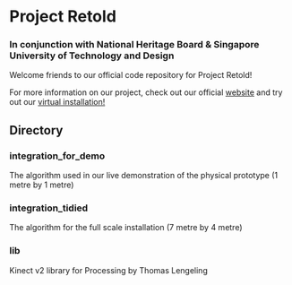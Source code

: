 # Project Retold
### In conjunction with National Heritage Board & Singapore University of Technology and Design

Welcome friends to our official code repository for Project Retold!

For more information on our project, check out our official [website](https://capstone.sutd.edu.sg/projects/retold) and try out our [virtual installation!](https://project-retold.com/)

## Directory

### integration_for_demo
The algorithm used in our live demonstration of the physical prototype (1 metre by 1 metre)

### integration_tidied
The algorithm for the full scale installation (7 metre by 4 metre)

### lib
Kinect v2 library for Processing by Thomas Lengeling
